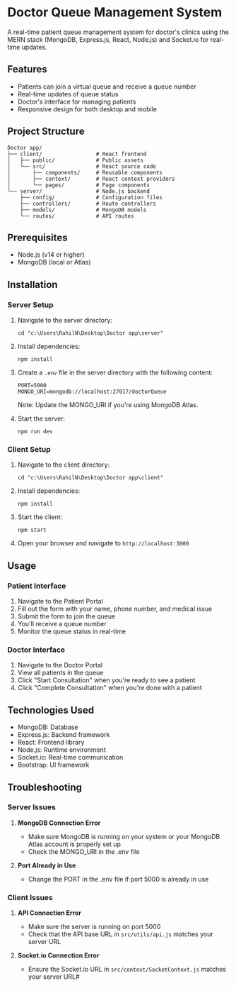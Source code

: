 # Doctor Queue Management System

A real-time patient queue management system for doctor's clinics using the MERN stack (MongoDB, Express.js, React, Node.js) and Socket.io for real-time updates.

## Features

- Patients can join a virtual queue and receive a queue number
- Real-time updates of queue status
- Doctor's interface for managing patients
- Responsive design for both desktop and mobile

## Project Structure

```
Doctor app/
├── client/                 # React frontend
│   ├── public/             # Public assets
│   └── src/                # React source code
│       ├── components/     # Reusable components
│       ├── context/        # React context providers
│       └── pages/          # Page components
└── server/                 # Node.js backend
    ├── config/             # Configuration files
    ├── controllers/        # Route controllers
    ├── models/             # MongoDB models
    └── routes/             # API routes
```

## Prerequisites

- Node.js (v14 or higher)
- MongoDB (local or Atlas)

## Installation

### Server Setup

1. Navigate to the server directory:
   ```
   cd "c:\Users\RahilN\Desktop\Doctor app\server"
   ```

2. Install dependencies:
   ```
   npm install
   ```

3. Create a `.env` file in the server directory with the following content:
   ```
   PORT=5000
   MONGO_URI=mongodb://localhost:27017/doctorQueue
   ```
   Note: Update the MONGO_URI if you're using MongoDB Atlas.

4. Start the server:
   ```
   npm run dev
   ```

### Client Setup

1. Navigate to the client directory:
   ```
   cd "c:\Users\RahilN\Desktop\Doctor app\client"
   ```

2. Install dependencies:
   ```
   npm install
   ```

3. Start the client:
   ```
   npm start
   ```

4. Open your browser and navigate to `http://localhost:3000`

## Usage

### Patient Interface

1. Navigate to the Patient Portal
2. Fill out the form with your name, phone number, and medical issue
3. Submit the form to join the queue
4. You'll receive a queue number
5. Monitor the queue status in real-time

### Doctor Interface

1. Navigate to the Doctor Portal
2. View all patients in the queue
3. Click "Start Consultation" when you're ready to see a patient
4. Click "Complete Consultation" when you're done with a patient

## Technologies Used

- MongoDB: Database
- Express.js: Backend framework
- React: Frontend library
- Node.js: Runtime environment
- Socket.io: Real-time communication
- Bootstrap: UI framework

## Troubleshooting

### Server Issues

1. **MongoDB Connection Error**
   - Make sure MongoDB is running on your system or your MongoDB Atlas account is properly set up
   - Check the MONGO_URI in the .env file

2. **Port Already in Use**
   - Change the PORT in the .env file if port 5000 is already in use

### Client Issues

1. **API Connection Error**
   - Make sure the server is running on port 5000
   - Check that the API base URL in `src/utils/api.js` matches your server URL

2. **Socket.io Connection Error**
   - Ensure the Socket.io URL in `src/context/SocketContext.js` matches your server URL#
